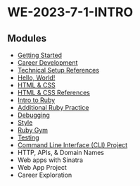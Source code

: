 # WE-2023-7-1-INTRO

## Modules
- [Getting Started](./getting-started.md)
- [Career Development](./career-development.md)
- [Technical Setup References](./technical-setup-references.md)
- [Hello, World!](./hello-world.md)
- [HTML & CSS](./html-&-css.md)
- [HTML & CSS References](./html-&-css-references.md)
- [Intro to Ruby](./intro-to-ruby.md)
- [Additional Ruby Practice](./additional-ruby-practice.md)
- [Debugging](./debugging.md)
- [Style](./style.md)
- [Ruby Gym](./ruby-gym.md)
- [Testing](./testing.md)
- [Command Line Interface (CLI) Project](./command-line-interface-cli-project.md)
- HTTP, APIs, & Domain Names
- Web apps with Sinatra
- Web App Project
- Career Exploration
